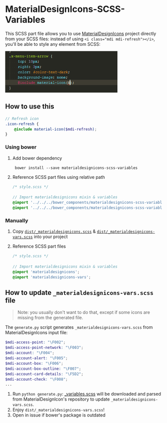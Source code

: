 # MaterialDesignIcons-SCSS-Variables
This SCSS part file allows you to use [MaterialDesignIcons](https://github.com/Templarian/MaterialDesign)
project directly from your SCSS files: instead of using `<i class="mdi mdi-refresh"></i>`, you'll be able to style any
element from SCSS:

![MaterialDesignIcons-SCSS-Variables](doc/screenshot.gif)

## How to use this

```scss
// Refresh icon
.icon-refresh {
    @include material-icon($mdi-refresh);
}
```

### Using bower
1. Add bower dependency

        bower install --save materialdesignicons-scss-variables

2. Reference SCSS part files using relative path
    
    ```scss
    /* style.scss */ 
    
    // Import materialdesignicons mixin & variables
    @import '../../../bower_components/materialdesignicons-scss-variables/dist/materialdesignicons';
    @import '../../../bower_components/materialdesignicons-scss-variables/dist/materialdesignicons-vars';
    ```

### Manually
1. Copy [`dist/_materialdesignicons.scss`](https://raw.githubusercontent.com/chteuchteu/MaterialDesignIcons-SCSS-Variables/master/dist/_materialdesignicons.scss)
    & [`dist/_materialdesignicons-vars.scss`](https://raw.githubusercontent.com/chteuchteu/MaterialDesignIcons-SCSS-Variables/master/dist/_materialdesignicons-vars.scss)
    into your project

2. Reference SCSS part files 

    ```scss
    /* style.scss */ 
    
    // Import materialdesignicons mixin & variables
    @import 'materialdesignicons';
    @import 'materialdesignicons-vars';
    ```

## How to update `_materialdesignicons-vars.scss` file

> Note: you usually don't want to do that, except if some icons are missing from the generated file.

The `generate.py` script generates `_materialdesignicons-vars.scss` from MaterialDesignIcons input file:

```scss
$mdi-access-point: "\F002";
$mdi-access-point-network: "\F003";
$mdi-account: "\F004";
$mdi-account-alert: "\F005";
$mdi-account-box: "\F006";
$mdi-account-box-outline: "\F007";
$mdi-account-card-details: "\F5D2";
$mdi-account-check: "\F008";
...
```

1. Run `python generate.py`: [_variables.scss](https://raw.githubusercontent.com/Templarian/MaterialDesign-Webfont/master/scss/_variables.scss)
will be downloaded and parsed from MaterialDesignIcon's repository to update `_materialdesignicons-vars.scss`.
2. Enjoy `dist/_materialdesignicons-vars.scss`!
3. Open in issue if bower's package is outdated
